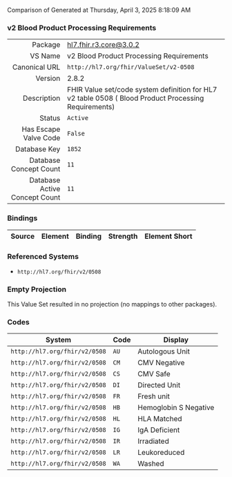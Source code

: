 Comparison of 
Generated at Thursday, April 3, 2025 8:18:09 AM

### v2 Blood Product Processing Requirements

|      |     |
| ---: | --- |
| Package | hl7.fhir.r3.core@3.0.2 |
| VS Name | v2 Blood Product Processing Requirements |
| Canonical URL | `http://hl7.org/fhir/ValueSet/v2-0508` |
| Version | 2.8.2 |
| Description | FHIR Value set/code system definition for HL7 v2 table 0508 ( Blood Product Processing Requirements) |
| Status | `Active` |
| Has Escape Valve Code | `False` |
| Database Key | `1852` |
| Database Concept Count | `11` |
| Database Active Concept Count | `11` |
### Bindings

| Source | Element | Binding | Strength | Element Short |
| ------ | ------- | ------- | -------- | ------------- |

### Referenced Systems

* `http://hl7.org/fhir/v2/0508`
### Empty Projection

This Value Set resulted in no projection (no mappings to other packages).

### Codes

| System | Code | Display |
| ------ | ---- | ------- |
| `http://hl7.org/fhir/v2/0508` | `AU` | Autologous Unit |
| `http://hl7.org/fhir/v2/0508` | `CM` | CMV Negative |
| `http://hl7.org/fhir/v2/0508` | `CS` | CMV Safe |
| `http://hl7.org/fhir/v2/0508` | `DI` | Directed Unit |
| `http://hl7.org/fhir/v2/0508` | `FR` | Fresh unit |
| `http://hl7.org/fhir/v2/0508` | `HB` | Hemoglobin S Negative |
| `http://hl7.org/fhir/v2/0508` | `HL` | HLA Matched |
| `http://hl7.org/fhir/v2/0508` | `IG` | IgA Deficient |
| `http://hl7.org/fhir/v2/0508` | `IR` | Irradiated |
| `http://hl7.org/fhir/v2/0508` | `LR` | Leukoreduced |
| `http://hl7.org/fhir/v2/0508` | `WA` | Washed |
